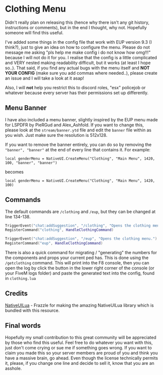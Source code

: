 # Clothing Menu
Didn't really plan on releasing this (hence why there isn't any git history, instructions or comments), but in the end I thought, why not. Hopefully someone will find this useful.

I've added some things in the config file that work with EUP version 9.3 (I think?), just to give an idea on how to configure the menu. Please do not message me asking "pls help me make config i do not know how omg!!!" because I will not do it for you. I realise that the config is a little complicated and VERY nested making readability difficult, but it works (at least I hope so..). That said, if you find any actual bugs with the menu itself and **NOT YOUR CONFIG** (make sure you add commas where needed..), please create an issue and I will take a look at it asap!

Also, I will **not** help you restrict this to discord roles, "esx" policejob or whatever because every server has their permissions set up differently.

## Menu Banner
I have also included a menu banner, slightly inspired by the EUP menu made for LSPDFR by PieRGud and Alex_Ashfold. If you want to change this, please look at the `stream/banner.ytd` file and edit the `banner` file within as you wish. Just make sure the resolution is 512x128. 

If you want to remove the banner entirely, you can do so by removing the `"banner", "banner"` at the end of every line that contains it. For example: 

`local genderMenu = NativeUI.CreateMenu("Clothing", "Main Menu", 1420, 100, "banner", "banner")`

becomes

`local genderMenu = NativeUI.CreateMenu("Clothing", "Main Menu", 1420, 100)`

## Commands
The default commands are `/clothing` and `/eup`, but they can be changed at line 134-138.
```lua
TriggerEvent("chat:addSuggestion", "/clothing", "Opens the clothing menu.")
RegisterCommand("clothing", HandleClothingCommand)

TriggerEvent("chat:addSuggestion", "/eup", "Opens the clothing menu.")
RegisterCommand("eup", HandleClothingCommand)
```

There is also a quick command for migrating / "generating" the numbers for the components and props your current ped has. This is done using the `/getclothing` command. This will print into the F8 console, then you can open the log by click the button in the lower right corner of the console (or your FiveM logs folder) and paste the generated text into the config, found in `clothing.lua`


## Credits
[NativeUILua](https://github.com/FrazzIe/NativeUILua) - Frazzle for making the amazing NativeUILua library which is bundled with this resource.

## Final words
Hopefully my small contribution to this great community will be appreciated by those who find this useful. Feel free to do whatever you want with this, just don't come crying or sue me if something goes wrong. If you want to claim you made this so your server members are proud of you and think you have a massive brain, go ahead. Even though the license technically permits it, please, if you change one line and decide to sell it, know that you are an asshole.
